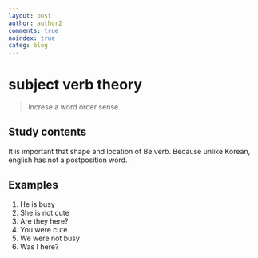 ```yaml
---
layout: post
author: author2
comments: true
noindex: true
categ: blog
---
```

# subject verb theory
>Increse a word order sense.

## Study contents
It is important that shape and location of Be verb.
Because unlike Korean, english has not a postposition word.

## Examples
1. He is busy
2. She is not cute
3. Are they here?
4. You were cute 
5. We were not busy
6. Was I here?
